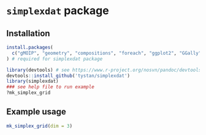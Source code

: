 # `simplexdat` package

## Installation

```r
install.packages(
  c("gMOIP", "geometry", "compositions", "foreach", "ggplot2", "GGally", "dplyr", "purrr")
) # required for simplexdat package

library(devtools) # see https://www.r-project.org/nosvn/pandoc/devtools.html
devtools::install_github('tystan/simplexdat')
library(simplexdat)
### see help file to run example
?mk_simplex_grid
```

## Example usage


```r
mk_simplex_grid(dim = 3)
```

